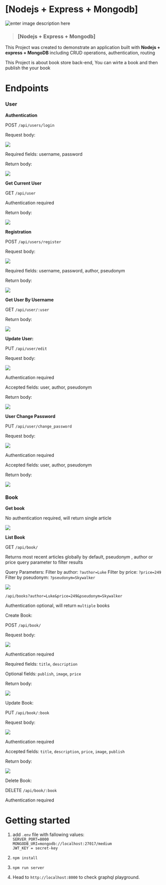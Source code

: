 # [Nodejs + Express + Mongodb]  
![enter image description here](https://d33wubrfki0l68.cloudfront.net/ee5af837fdabb4d29b35d25748c0072d1816c255/3f3a0/public/assets/images/jxavz9h.png)  
> ### [Nodejs + Express + Mongodb]
This Project was created to demonstrate an application built with **Nodejs + express + MongoDB** including CRUD operations, authentication, routing

This Project is about book store back-end, You can wirte a book and then publish the your book

# Endpoints 
### User
**Authentication** 

POST `/api/users/login`

Request body:

<img src="https://github.com/Dischapongpoom/BookStore/blob/main/image/1.png" />

Required fields: username, password

Return body:

<img src="https://github.com/Dischapongpoom/BookStore/blob/main/image/2.png" />

**Get Current User**

GET `/api/user`

Authentication required

Return body:

<img src="https://github.com/Dischapongpoom/BookStore/blob/main/image/3.png" />

**Registration**

POST `/api/users/register`

Request body:

<img src="https://github.com/Dischapongpoom/BookStore/blob/main/image/4.png" />

Required fields: username, password, author, pseudonym

Return body:

<img src="https://github.com/Dischapongpoom/BookStore/blob/main/image/5.png" />

**Get User By Username**

GET `/api/user/:user`

Return body:

<img src="https://github.com/Dischapongpoom/BookStore/blob/main/image/6.png" />

**Update User:**

PUT `/api/user/edit`

Request body:

<img src="https://github.com/Dischapongpoom/BookStore/blob/main/image/7.png" />

Authentication required

Accepted fields: user, author, pseudonym

Return body:

<img src="https://github.com/Dischapongpoom/BookStore/blob/main/image/8.png" />

**User Change Password**

PUT `/api/user/change_password`

Request body:

<img src="https://github.com/Dischapongpoom/BookStore/blob/main/image/9.png" />

Authentication required

Accepted fields: user, author, pseudonym

Return body:

<img src="https://github.com/Dischapongpoom/BookStore/blob/main/image/10.png" />

### Book

**Get book**

No authentication required, will return single article

<img src="https://github.com/Dischapongpoom/BookStore/blob/main/image/11.png" />

**List Book**

GET `/api/book/`

Returns most recent articles globally by default, pseudonym , author or price query parameter to filter results

Query Parameters:
  Filter by author:
  `?author=Luke`
  Filter by price:
  `?price=249`
  Filter by pseudonym:
  `?pseudonym=Skywalker`
  
  <img src="https://github.com/Dischapongpoom/BookStore/blob/main/image/12.png" />
  
  `/api/books?author=Luke&price=249&pseudonym=Skywalker`
  
Authentication optional, will return `multiple` books

Create Book:

POST `/api/book/`

Request body:

<img src="https://github.com/Dischapongpoom/BookStore/blob/main/image/13.png" />

Authentication required

Required fields: `title`, `description`

Optional fields: `publish`, `image`, `price`

Return body: 

<img src="https://github.com/Dischapongpoom/BookStore/blob/main/image/14.png" />

Update Book:

PUT `/api/book/:book`

Request body:

<img src="https://github.com/Dischapongpoom/BookStore/blob/main/image/15.png" />

Authentication required

Accepted fields: `title`, `description`, `price`, `image`, `publish`

Return body:

<img src="https://github.com/Dischapongpoom/BookStore/blob/main/image/16.png" />

Delete Book:

DELETE `/api/book/:book`

Authentication required

# Getting started  
  
 1. add `.env` file with fallowing values:   
    `SERVER_PORT=8000`             
    `MONGODB_URI=mongodb://localhost:27017/medium`   
    `JWT_KEY = secret-key`
    
 2. `npm install`  
 3. `npm run server`  
 4. Head to `http://localhost:8000` to check graphql playground.
